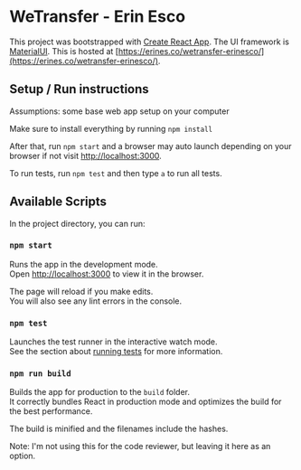 # WeTransfer - Erin Esco
This project was bootstrapped with [Create React App](https://github.com/facebook/create-react-app). The UI framework is [MaterialUI](https://material-ui.com/).
This is hosted at [https://erines.co/wetransfer-erinesco/](https://erines.co/wetransfer-erinesco/).

## Setup / Run instructions
Assumptions: some base web app setup on your computer

Make sure to install everything by running
`npm install`

After that, run `npm start` and a browser may auto launch depending on your browser if not visit [http://localhost:3000](http://localhost:3000).

To run tests, run `npm test` and then type `a` to run all tests.

## Available Scripts

In the project directory, you can run:

### `npm start`

Runs the app in the development mode.\
Open [http://localhost:3000](http://localhost:3000) to view it in the browser.

The page will reload if you make edits.\
You will also see any lint errors in the console.

### `npm test`

Launches the test runner in the interactive watch mode.\
See the section about [running tests](https://facebook.github.io/create-react-app/docs/running-tests) for more information.

### `npm run build`

Builds the app for production to the `build` folder.\
It correctly bundles React in production mode and optimizes the build for the best performance.

The build is minified and the filenames include the hashes.

Note: I'm not using this for the code reviewer, but leaving it here as an option.